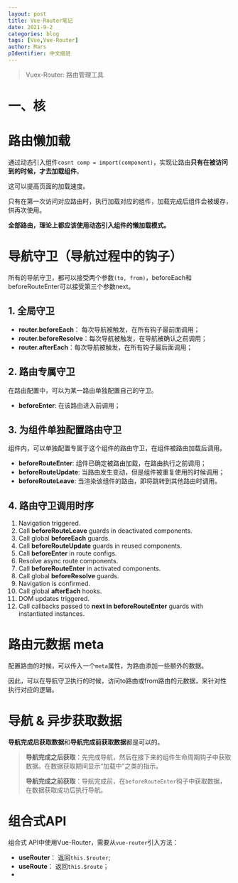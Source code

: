```yaml
---
layout: post
title: Vue-Router笔记
date: 2021-9-2
categories: blog
tags: [Vue,Vue-Router]
author: Mars
pIdentifier: 中文缩进
---
```


> Vuex-Router: 路由管理工具

# 一、核

# 路由懒加载

通过动态引入组件`cosnt comp = import(component)`，实现让路由**只有在被访问到的时候，才去加载组件**。

这可以提高页面的加载速度。

只有在第一次访问对应路由时，执行加载对应的组件，加载完成后组件会被缓存，供再次使用。

**全部路由，理论上都应该使用动态引入组件的懒加载模式。**

# 导航守卫（导航过程中的钩子）

所有的导航守卫，都可以接受两个参数`(to, from)`，beforeEach和beforeRouteEnter可以接受第三个参数next。

## 1. 全局守卫

- **router.beforeEach**： 每次导航被触发，在所有钩子最前面调用；
- **router.beforeResolve**：每次导航被触发，在导航被确认之前调用；
- **router.afterEach**：每次导航被触发，在所有钩子最后面调用；

## 2. 路由专属守卫

在路由配置中，可以为某一路由单独配置自己的守卫。

- **beforeEnter**: 在该路由进入前调用；

## 3. 为组件单独配置路由守卫

组件内，可以单独配置专属于这个组件的路由守卫，在组件被路由加载后调用。

- **beforeRouteEnter**: 组件已确定被路由加载，在路由执行之前调用；
- **beforeRouteUpdate**: 当路由发生变动，但是组件被重复使用的时候调用；
- **beforeRouteLeave**: 当渲染该组件的路由，即将跳转到其他路由时调用。

## 4. 路由守卫调用时序

1. Navigation triggered.
2. Call **beforeRouteLeave** guards in deactivated components.
3. Call global **beforeEach** guards.
4. Call **beforeRouteUpdate** guards in reused components.
5. Call **beforeEnter** in route configs.
6. Resolve async route components.
7. Call **beforeRouteEnter** in activated components.
8. Call global **beforeResolve** guards.
9. Navigation is confirmed.
10. Call global **afterEach** hooks.
11. DOM updates triggered.
12. Call callbacks passed to **next in beforeRouteEnter** guards with instantiated instances.

# 路由元数据 meta

配置路由的时候，可以传入一个`meta`属性，为路由添加一些额外的数据。

因此，可以在导航守卫执行的时候，访问to路由或from路由的元数据，来针对性执行对应的逻辑。

# 导航 & 异步获取数据

**导航完成后获取数据**和**导航完成前获取数据**都是可以的。

> **导航完成之后获取**：先完成导航，然后在接下来的组件生命周期钩子中获取数据。在数据获取期间显示“加载中”之类的指示。
>  
> **导航完成之前获取**：导航完成前，在`beforeRouteEnter`钩子中获取数据，在数据获取成功后执行导航。

# 组合式API

组合式 API中使用Vue-Router，需要从`vue-router`引入方法：

- **useRouter**： 返回`this.$router`;
- **useRoute**： 返回`this.$route`；
- 
